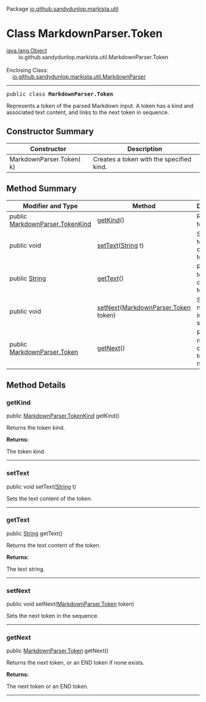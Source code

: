 Package [io.github.sandydunlop.markista.util](index.md)

# Class MarkdownParser.Token
[java.lang.Object](https://docs.oracle.com/en/java/javase/24/docs/api/java.base/java/lang/Object.html)<br/>
        io.github.sandydunlop.markista.util.MarkdownParser.Token<br/>
<br/>
Enclosing Class:<br/>
    [io.github.sandydunlop.markista.util.MarkdownParser](MarkdownParser.md)


----

<span style="font-family: monospace;">public class __MarkdownParser.Token__</span>

Represents a token of the parsed Markdown input.
A token has a kind and associated text content, and links to the next token in sequence.


## Constructor Summary

| Constructor              | Description                              |
|--------------------------|------------------------------------------|
| MarkdownParser.Token( k) | Creates a token with the specified kind. |

## Method Summary

| Modifier and Type                                                                                   | Method                                                                                                              | Description                                             |
|-----------------------------------------------------------------------------------------------------|---------------------------------------------------------------------------------------------------------------------|---------------------------------------------------------|
| public [MarkdownParser.TokenKind](MarkdownParser.TokenKind.md)                                      | [getKind](#getkind)()                                                                                               | Returns the token kind.                                 |
| public void                                                                                         | [setText](#settext)([String](https://docs.oracle.com/en/java/javase/24/docs/api/java.base/java/lang/String.html) t) | Sets the text content of the token.                     |
| public [String](https://docs.oracle.com/en/java/javase/24/docs/api/java.base/java/lang/String.html) | [getText](#gettext)()                                                                                               | Returns the text content of the token.                  |
| public void                                                                                         | [setNext](#setnext)([MarkdownParser.Token](MarkdownParser.Token.md) token)                                          | Sets the next token in the sequence.                    |
| public [MarkdownParser.Token](MarkdownParser.Token.md)                                              | [getNext](#getnext)()                                                                                               | Returns the next token, or an END token if none exists. |

## Method Details

### getKind

public [MarkdownParser.TokenKind](MarkdownParser.TokenKind.md) getKind()

Returns the token kind.

**Returns:**

The token kind.


---

### setText

public void setText([String](https://docs.oracle.com/en/java/javase/24/docs/api/java.base/java/lang/String.html) t)

Sets the text content of the token.


---

### getText

public [String](https://docs.oracle.com/en/java/javase/24/docs/api/java.base/java/lang/String.html) getText()

Returns the text content of the token.

**Returns:**

The text string.


---

### setNext

public void setNext([MarkdownParser.Token](MarkdownParser.Token.md) token)

Sets the next token in the sequence.


---

### getNext

public [MarkdownParser.Token](MarkdownParser.Token.md) getNext()

Returns the next token, or an END token if none exists.

**Returns:**

The next token or an END token.


---

